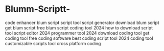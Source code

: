 # Blumm-Scriptt-
 code enhancer blum script script tool script generator download blum script get blum script free blum script coding tool 2024 how to download script tool script editor 2024 programmer tool 2024 download coding tool get coding tool free coding software best coding script tool 2024 coding tool customizable scripts tool cross platform coding

